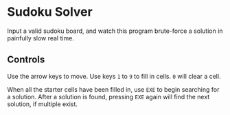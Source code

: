 # Sudoku Solver

Input a valid sudoku board, and watch this program brute-force a solution in painfully slow real time.

## Controls

Use the arrow keys to move. Use keys `1` to `9` to fill in cells. `0` will clear a cell.

When all the starter cells have been filled in, use `EXE` to begin searching for a solution. After a solution is found, pressing `EXE` again will find the next solution, if multiple exist.

